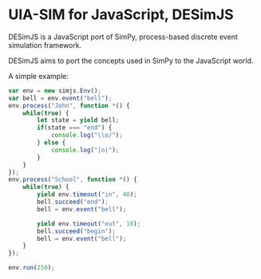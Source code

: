 UIA-SIM for JavaScript, DESimJS
===

DESimJS is a JavaScript port of SimPy, process-based discrete event simulation framework.

DESimJS aims to port the concepts used in SimPy to the JavaScript world.

A simple example:
```js
var env = new simjs.Env(); 
var bell = env.event("bell");
env.process("John", function *() {
    while(true) {
        let state = yield bell;
        if(state === "end") {
            console.log("\\o/");
        } else {
            console.log("|o|");
        }
    }
});
env.process("School", function *() {
    while(true) {
        yield env.timeout("in", 40);
        bell.succeed("end");
        bell = env.event("bell");

        yield env.timeout("out", 10);
        bell.succeed("begin");
        bell = env.event("bell");
    }
});

env.run(250);
```
